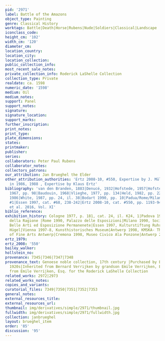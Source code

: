 ```yaml
---
pid: '2971'
label: Battle of the Amazons
object_type: Painting
genre: Classical History
worktags: Battle|Death|Horse|Rubens|Nude|Soldiers|Classical|Landscape
iconclass_code:
height_cm: '102'
width_cm: '120'
diameter_cm:
location_country:
location_city:
location_collection:
public_collection_info:
most_recent_sale_notes:
private_collection_info: Roderick LaShelle Collection
collection_type: Private
realdate: ca. 1598
numeric_date: '1598'
medium: Oil
medium_notes:
support: Panel
support_notes:
signature:
signature_location:
support_marks:
further_inscription:
print_notes:
print_type:
plate_dimensions:
states:
printmaker:
publisher:
series:
collaborators: Peter Paul Rubens
collaborator_notes:
collectors_patrons:
our_attribution: Jan Brueghel the Elder
other_attribution_authorities: 'Ertz 2008-10, #550, Expertise by J. Müller Hofstede
  in 1986, 1988 , Expertise by Klaus Ertz'
bibliography: 'van den Branden, 1883|Denucé, 1932|Hofstede, 1957|Hofstede, 1962|Jaffé,
  1967, pp. 98|Baudouin, 1968|Vlieghe, 1977, pp. 134|Held, 1982, pp. 22|Held, 1983|Eckhardt,
  1986|White, 1987, pp. 24, il. 38|Bodart 1990, pp. 10|Padua/Rome/Milan 1990, cat.
  #1|Essen 1997, cat. #68, 238-242|Ertz 2008-10, cat. #550, pp. 1193-94, 1196|McGrath
  et al. 2016, Vol. XI'
biblio_reference:
exhibition_history: Cologne 1977, p. 181, cat. 24, il. K24, 1|Padova 1990, Palazzo
  della Ragione |Rome 1990, Palazzo delle Esposizioni|Milano 1990, Societa per le
  Belle Arti ed Esposizione Permanenete|Essen 1997, Kulturstiftung Ruhr Essen, Villa
  Hügel|Vienna 1997-8, Kunsthistorisches Museum|Antwerp 1998, KMSKA- The Royal Museum
  of Fine Arts Antwerp|Cremona 1998, Museo Civico Ala Ponzone|Antwerp 2014, Rubenianium
ertz_1979:
ertz_2008: '550'
bailey_walker:
hollstein_no:
provenance: 7345|7346|7347|7348
provenance_text: Genoese noble collection, 17th century |Purchased by Bernard Verrijken,
  1920s|Inherited from Bernard Verrijken by grandson Emile Verrijken, Esq., 1960s|Purchased
  from Emile Verrijken, Esq. for the Roderick LaShelle Collection
related_works: 2972|2973
related_works_notes:
copies_and_variants:
curatorial_files: 7349|7350|7351|7352|7353
general_notes:
external_resources_title:
external_resources_url:
thumbnail: img/derivatives/simple/2971/thumbnail.jpg
fullwidth: img/derivatives/simple/2971/fullwidth.jpg
collection: janbrueghel
layout: brueghel_item
order: '85'
discussion: '95'
---
```

